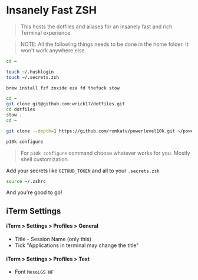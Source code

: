 # Insanely Fast ZSH

> This hosts the dotfiles and aliases for an insanely fast and rich Terminal experience.

> NOTE: All the following things needs to be done in the home folder. It won't work anywhere else.

```bash
cd ~

touch ~/.hushlogin
touch ~/.secrets.zsh

brew install fzf zoxide eza fd thefuck stow

cd ~
git clone git@github.com:wrick17/dotfiles.git
cd dotfiles
stow .
cd ~

git clone --depth=1 https://github.com/romkatv/powerlevel10k.git ~/powerlevel10k
```

```bash
p10k configure
```

> For `p10k configure` command choose whatever works for you. Mostly shell customization.

Add your secrets like `GITHUB_TOKEN` and all to your `.secrets.zsh`

```bash
source ~/.zshrc
```

And you're good to go!

## iTerm Settings

#### iTerm > Settings > Profiles > General
* Title - Session Name (only this)
* Tick "Applications in terminal may change the title"

#### iTerm > Settings > Profiles > Text
* Font `MesoLGS NF`

